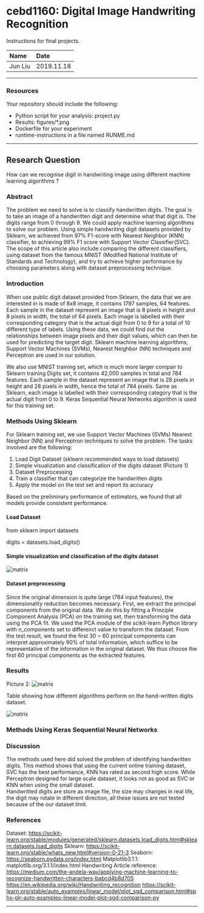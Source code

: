 # cebd1160: Digital Image Handwriting Recognition
Instructions for final projects.

| Name | Date |
|:-------|:---------------|
|Jun Liu | 2019.11.18|

-----

### Resources
Your repository should include the following:

- Python script for your analysis: project.py
- Results: figures/*.png
- Dockerfile for your experiment
- runtime-instructions in a file named RUNME.md

-----

## Research Question

How can we recognise digit in handwriting image using different machine learning algorithms ? 
### Abstract
The problem we need to solve is to classify handwritten digits. The goal is to take an image of a handwritten digit and determine what that digit is. The digits range from 0 through 9. We could apply machine learning algorithms to solve our problem. Using simple handwriting digit datasets provided by Sklearn, we achieved from 97% F1-score with Nearest Neighbor (KNN) classifier, to achieving 99% F1 score with Support Vector Classifier(SVC). The scope of this article also include comparing the different classifiers, using dataset from the famous MNIST (Modified National Institute of Standards and Technology), and try to achieve higher performance by choosing parameters along with dataset preprocessing technique.
### Introduction
When use public digit dataset provided from Sklearn, the data that we are interested in is made of 8x8 image, it contains 1797 samples, 64 features. Each sample in the dataset represent an image that is 8 pixels in height and 8 pixels in width, the total of 64 pixels. Each image is labelled with their corresponding category that is the actual digit from 0 to 9 for a total of 10 different type of labels. Using these data, we could find out the relationships between image pixels and their digit values, which can then be used for predicting the target digit. Sklearn machine learning algorithms, Support Vector Machines (SVMs), Nearest Neighbor (NN) techniques and Perceptron are used in our solution.

We also use MNIST training set, which is much more larger compair to Sklearn training Digits set, it contains 42,000 samples in total and 784 features. Each sample in the dataset represent an image that is 28 pixels in height and 28 pixels in width, hence the total of 784 pixels. Same as Sklearn,  each image is labelled with their corresponding category that is the actual digit from 0 to 9. Keras Sequential Neural Networks algorithm is used for this training set.

### Methods Using Sklearn
For Sklearn training set, we use Support Vector Machines (SVMs) Nearest Neighbor (NN) and Perceptron techniques to solve the problem. The tasks involved are the following:

1. Load Digit Dataset (sklearn recommended ways to load datasets)
2. Simple visualization and classification of the digits dataset (Picture 1)
3. Dataset Preprocessing 
4. Train a classifier that can categorize the handwritten digits
5. Apply the model on the test set and report its accuracy

Based on the preliminary performance of estimators, we found that all models provide consistent performance. 

#### Load Dataset
from sklearn import datasets

digits = datasets.load_digits()

#### Simple visualization and classification of the digits dataset

![matrix](./figures/PrincipalComponentAnalysis.png)

#### Dataset preprocessing
Since the original dimension is quite large (784 input features), the dimensionality reduction becomes necessary. First, we extract the principal components from the original data. We do this by fitting a Principle Component Analysis (PCA) on the training set, then transforming the data using the PCA fit. We used the PCA module of the scikit-learn Python library with n_components set to differenct value to transform the dataset. From the test result, we found the first 30 ~ 60 principal components can interpret approximately 90% of total information, which suffice to be representative of the information in the original dataset. We thus choose the first 60 principal components as the extracted features.



### Results

Picture 2: 
![matrix](./figures/Scores.png)

Table showing how different algorithms perform on the hand-written digits dataset.

![matrix](./figures/Comparation.png)

### Methods Using Keras Sequential Neural Networks

### Discussion
The methods used here did solved the problem of identifying handwritten digits. This method shows that using the current online training dataset, SVC has the best performance, KNN has rated as second high score. While Perceptron designed for large scale dataset, it looks not as good as SVC or KNN when using the small dataset.   
Handwritted digits are store as image file, the size may changes in real life, the digit may rotate in different direction, all these issues are not tested because of the our dataset limit.  
### References
Dataset: https://scikit-learn.org/stable/modules/generated/sklearn.datasets.load_digits.html#sklearn.datasets.load_digits
Sklearn: https://scikit-learn.org/stable/whats_new.html#version-0-21-3
Seaborn: https://seaborn.pydata.org/index.html
Matplotlib3.1.1: matplotlib.org/3.1.1/index.html
Handwriting Article reference:
https://medium.com/the-andela-way/applying-machine-learning-to-recognize-handwritten-characters-babcd4b8d705
https://en.wikipedia.org/wiki/Handwriting_recognition
https://scikit-learn.org/stable/auto_examples/linear_model/plot_sgd_comparison.html#sphx-glr-auto-examples-linear-model-plot-sgd-comparison-py

-------
